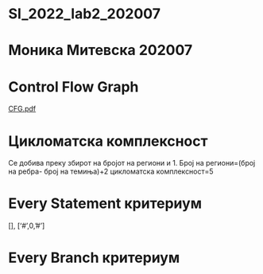 # SI_2022_lab2_202007
# Моника Митевска 202007 
# Control Flow Graph 
[CFG.pdf](https://github.com/Monika180701/SI_2022_lab2_202007/files/8786886/CFG.pdf)
# Цикломатска комплексност
Се добива преку збирот на бројот на региони и 1. 
Број на региони=(број на ребра- број на темиња)+2
цикломатска комплексност=5
# Every Statement критериум
[], [‘#’,0,’#’]
# Every Branch критериум
